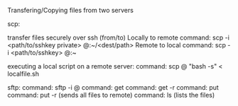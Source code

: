 Transfering/Copying files from two servers


scp:

transfer files securely over ssh (from/to)
Locally to remote
command: scp -i <path/to/sshkey private> <file> <user>@<ip>:~/<dest/path> 
Remote to local
command: scp -i <path/to/sshkey> <user>@<ip>:~<pathtofile> <localpath>

executing a local script on a remote server: 
command: scp <user>@<remote ip> "bash -s" < localfile.sh


sftp:
command: sftp -i <pathtosshkey> <user>@<ip>
command: get <file>
command: get -r <directory with files>
command: put <localfile>
command: put -r <localdirectorywithfiles> (sends all files to remote)
command: ls (lists the files)



